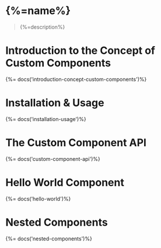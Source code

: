 # {%=name%}

> {%=description%}

<!-- toc -->

# Introduction to the Concept of Custom Components
{%= docs('introduction-concept-custom-components')%}

# Installation & Usage
{%= docs('installation-usage')%}

# The Custom Component API
{%= docs('custom-component-api')%}

# Hello World Component
{%= docs('hello-world')%}

# Nested Components
{%= docs('nested-components')%}